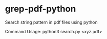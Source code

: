 # grep-pdf-python
Search string pattern in pdf files using python

Command Usage: python3 search.py <xyz.pdf> <pattern>
